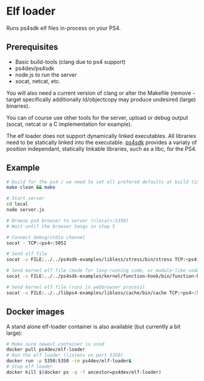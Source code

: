 # Elf loader

Runs ps4sdk elf files in-process on your PS4.

## Prerequisites
* Basic build-tools (clang due to ps4 support)
* ps4dev/ps4sdk
* node.js to run the server
* socat, netcat, etc.

You will also need a current version of clang or alter the Makefile (remove -target specifically additionally ld/objectcopy may produce undesired (large) binaries).

You can of course use other tools for the server, upload or debug output (socat, netcat or a C implementation for example).

The elf loader does not support dynamically linked executables. All libraries need to be statically linked into the executable. [ps4sdk](https://github.com/ps4dev/ps4sdk) provides a variaty of position independant, statically linkable libraries, such as a libc, for the PS4.

## Example
```bash
# build for the ps4 / we need to set all prefered defaults at build time (no args to main)
make clean && make

# Start server
cd local
node server.js

# Browse ps4 browser to server (<local>:5350)
# Wait until the browser hangs in step 5

# Connect debug/stdio channel
socat - TCP:<ps4>:5052

# Send elf file
socat -u FILE:../../ps4sdk-examples/libless/stress/bin/stress TCP:<ps4>:5053

# Send kernel elf file (mode for long-running code, or module-like code)
socat -u FILE:../../ps4sdk-examples/kernel/function-hook/bin/function-hook TCP:<ps4>:5055

# Send kernel elf file (runs in webbrowser process)
socat -u FILE:../../libps4-examples/libless/cache/bin/cache TCP:<ps4>:5054
```

## Docker images
A stand alone elf-loader container is also available (but currently a bit large):

```bash
# Make sure newest container is used
docker pull ps4dev/elf-loader
# Run the elf loader (listens on port 5350)
docker run -p 5350:5350 -rm ps4dev/elf-loader&
# Stop elf loader
docker kill $(docker ps -q -f ancestor=ps4dev/elf-loader)
```
